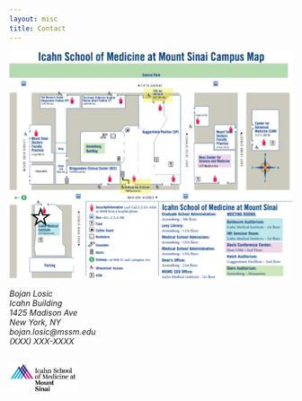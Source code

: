 ```yaml
---
layout: misc
title: Contact
---
```


<a href="https://goo.gl/maps/11TrJhQ9x8w"><img class="pull-left" style="width:800px;" src="/images/mssm-campus.png"/></a>

<address>
	Bojan Losic<br>
	Icahn Building<br>  
	1425 Madison Ave<br>
	New York, NY <br>
	bojan.losic@mssm.edu <br>
	(XXX) XXX-XXXX <br>
	<p>&nbsp;<br>
	<img class="pull-right" style="width:120px;" src="/images/mssm-logo.png">  
</address>